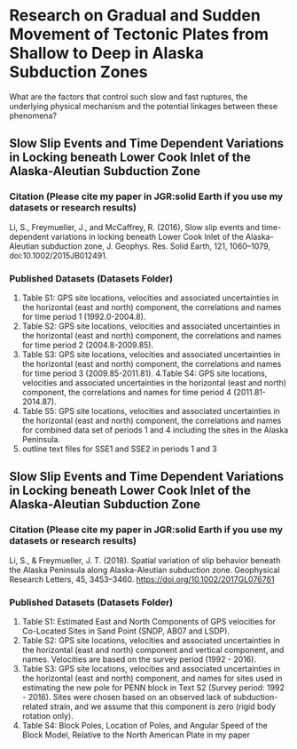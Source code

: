 # Research on Gradual and Sudden Movement of Tectonic Plates from Shallow to Deep in Alaska Subduction Zones

What are the factors that control such slow and fast ruptures, the underlying physical mechanism and the potential linkages between these phenomena?

## Slow Slip Events and Time Dependent Variations in Locking beneath Lower Cook Inlet of the Alaska-Aleutian Subduction Zone


### Citation (Please cite my paper in JGR:solid Earth if you use my datasets or research results)

Li, S., Freymueller, J., and McCaffrey, R. (2016), Slow slip events and time-dependent variations in locking beneath Lower Cook Inlet of the Alaska-Aleutian subduction zone, J. Geophys. Res. Solid Earth, 121, 1060–1079, doi:10.1002/2015JB012491.

### Published Datasets (Datasets Folder)
1. Table S1: GPS site locations, velocities and associated uncertainties in the horizontal (east and north) component, the correlations and names for time period 1 (1992.0-2004.8).
2. Table S2: GPS site locations, velocities and associated uncertainties in the horizontal (east and north) component, the correlations and names for time period 2 (2004.8-2009.85).
3. Table S3: GPS site locations, velocities and associated uncertainties in the horizontal (east and north) component, the correlations and names for time period 3 (2009.85-2011.81).
4.Table S4: GPS site locations, velocities and associated uncertainties in the horizontal (east and north) component, the correlations and names for time period 4 (2011.81-2014.87).
5. Table S5: GPS site locations, velocities and associated uncertainties in the horizontal (east and north) component, the correlations and names for combined data set of periods 1 and
4 including the sites in the Alaska Peninsula.
6. outline text files for SSE1 and SSE2 in periods 1 and 3 


## Slow Slip Events and Time Dependent Variations in Locking beneath Lower Cook Inlet of the Alaska-Aleutian Subduction Zone

### Citation (Please cite my paper in JGR:solid Earth if you use my datasets or research results)

Li, S., & Freymueller, J. T. (2018). Spatial variation of slip behavior beneath the Alaska Peninsula along Alaska-Aleutian subduction zone. Geophysical Research Letters, 45, 3453–3460. https://doi.org/10.1002/2017GL076761

### Published Datasets (Datasets Folder)
1. Table S1: Estimated East and North Components of GPS velocities for Co-Located Sites in Sand Point (SNDP, AB07 and LSDP). 
2. Table S2: GPS site locations, velocities and associated uncertainties in the horizontal (east and north) component and vertical component, and names. Velocities are based on the survey period (1992 - 2016). 
3. Table S3: GPS site locations, velocities and associated uncertainties in the horizontal (east and north) component, and names for sites used in estimating the new pole for PENN block in Text S2 (Survey period: 1992 - 2016). Sites were chosen based on an observed lack of subduction-related strain, and we assume that this component is zero (rigid body rotation only).
4. Table S4: Block Poles, Location of Poles, and Angular Speed of the Block Model, Relative to the North American Plate in my paper
